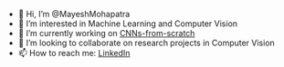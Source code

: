 - 👋 Hi, I’m @MayeshMohapatra
- 👀 I’m interested in Machine Learning and Computer Vision
- 🌱 I’m currently working on <a href = "https://github.com/MayeshMohapatra/CNNs-from-scratch"> CNNs-from-scratch </a>
- 💞️ I’m looking to collaborate on research projects in Computer Vision
- 📫 How to reach me: <a href = "https://www.linkedin.com/in/mayesh-mohapatra/"> LinkedIn </a>

<!---
MayeshMohapatra/MayeshMohapatra is a ✨ special ✨ repository because its `README.md` (this file) appears on your GitHub profile.
You can click the Preview link to take a look at your changes.
--->
